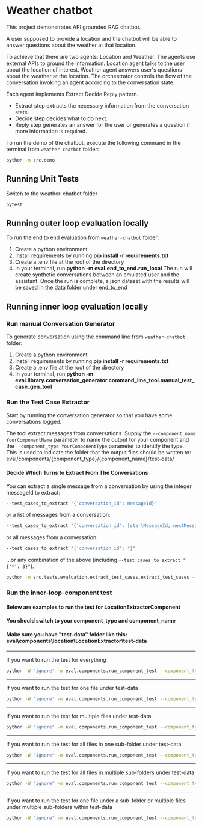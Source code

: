 # Weather chatbot

This project demonstrates API grounded RAG chatbot.

A user supposed to provide a location and the chatbot will be able to answer questions about the weather at that location.

To achieve that there are two agents: Location and Weather. The agents use external APIs to ground the information.
Location agent talks to the user about the location of interest.
Weather agent answers user's questions about the weather at the location.
The orchestrator controls the flow of the conversation invoking an agent according to the conversation state.

Each agent implements Extract Decide Reply pattern.

- Extract step extracts the necessary information from the
conversation state.
- Decide step decides what to do next.
- Reply step generates an answer for the user or generates a question if more information is required.

To run the demo of the chatbot, execute the following command in the terminal from `weather-chatbot` folder:

```bash
python -m src.demo
```

## Running Unit Tests

Switch to the weather-chatbot folder

```bash
pytest
```

## Running outer loop evaluation locally

To run the end to end evaluation from `weather-chatbot` folder:
1. Create a python environment
1. Install requirements by running **pip install -r requirements.txt**
1. Create a .env file at the root of the directory
1. In your terminal, run **python -m eval.end_to_end.run_local**
The run will create synthetic conversations between an emulated user and the assistant.
Once the run is complete, a json dataset with the results will be saved in the data folder under end_to_end

## Running inner loop evaluation locally
### Run manual Conversation Generator

To generate conversation using the command line from `weather-chatbot` folder:

1. Create a python environment
1. Install requirements by running **pip install -r requirements.txt**
1. Create a .env file at the root of the directory
1. In your terminal, run **python -m eval.library.conversation_generator.command_line_tool.manual_test_case_gen_tool**

### Run the Test Case Extractor

Start by running the conversation generator so that you have some conversations logged.

The tool extract messages from conversations. Supply the
```--component_name YourComponentName``` parameter to name the output for your component and the
```--component_type YourComponentType``` parameter to identify the type. This is used to indicate the folder that
the output files should be written to: eval/components/{component_type}/{component_name}/test-data/

#### Decide Which Turns to Extract From The Conversations

You can extract a single message from a conversation by using the integer messageId to extract:

```bash
--test_cases_to_extract "{'conversation_id': messageId}"
```

or a list of messages from a conversation:

```bash
--test_cases_to_extract "{'conversation_id': [startMessageId, nextMessageId, endMessageId]}"
```

or all messages from a conversation:

```bash
--test_cases_to_extract "{'conversation_id': *}"
```

 ...or any combination of the above (including ```--test_cases_to_extract "{'*': 3}"```).

```bash
python -m src.tests.evaluation.extract_test_cases.extract_test_cases --test_cases_to_extract "{'*': *}" --component_name foo
```

### Run the inner-loop-component test
#### Below are examples to run the test for LocationExtractorComponent
#### You should switch to your component_type and component_name
#### Make sure you have "test-data" folder like this: eval\components\location\LocationExtractor\test-data
-------------------------------------------------------------------------------------
If you want to run the test for everything
```bash
python -W "ignore" -m eval.components.run_component_test --component_type location --component_name LocationExtractor --test_data \*
```
-------------------------------------------------------------------------------------
If you want to run the test for one file under test-data
```bash
python -W "ignore" -m eval.components.run_component_test --component_type location --component_name LocationExtractor --test_data file_name.json
```
-------------------------------------------------------------------------------------
If you want to run the test for multiple files under test-data
```bash
python -W "ignore" -m eval.components.run_component_test --component_type location --component_name LocationExtractor --test_data file_name1.json file_name2.json etc.,
```
-------------------------------------------------------------------------------------
If you want to run the test for all files in one sub-folder under test-data
```bash
python -W "ignore" -m eval.components.run_component_test --component_type location --component_name LocationExtractor --test_data folder_name
```
-------------------------------------------------------------------------------------
If you want to run the test for all files in multiple sub-folders under test-data
```bash
python -W "ignore" -m eval.components.run_component_test --component_type location --component_name LocationExtractor --test_data folder_name1 folder_name2
```
-------------------------------------------------------------------------------------
If you want to run the test for one file under a sub-folder or multiple files under multiple sub-folders within test-data
```bash
python -W "ignore" -m eval.components.run_component_test --component_type location --component_name LocationExtractor --test_data folder_name1/file1.json folder_name2/file2.json
```
